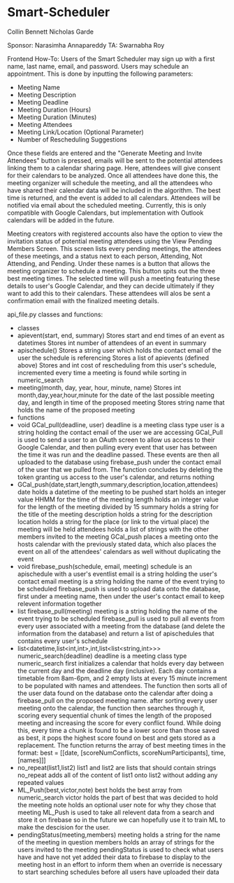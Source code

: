 # Smart-Scheduler

Collin Bennett
Nicholas Garde

Sponsor: Narasimha Annapareddy
TA: Swarnabha Roy

Frontend How-To:
Users of the Smart Scheduler may sign up with a first name, last name, email, and password. 
Users may schedule an appointment. This is done by inputting the following parameters:

- Meeting Name
- Meeting Description
- Meeting Deadline
- Meeting Duration (Hours)
- Meeting Duration (Minutes)
- Meeting Attendees 
- Meeting Link/Location (Optional Parameter)
- Number of Rescheduling Suggestions

Once these fields are entered and the "Generate Meeting and Invite Attendees" button is pressed,
emails will be sent to the potential attendees linking them to a calendar sharing page.
Here, attendees will give consent for their calendars to be analyzed. Once all attendees have done this,
the meeting organizer will schedule the meeting, and all the attendees who have shared their calendar data
will be included in the algorithm. The best time is returned, and the event is added to all calendars. 
Attendees will be notified via email about the scheduled meeting. Currently, this is only compatible with 
Google Calendars, but implementation with Outlook calendars will be added in the future. 

Meeting creators with registered accounts also have the option to view the invitation status of potential meeting attendees using the View Pending Members Screen. This screen lists every pending meetings, the attendees of these meetings, and a status next to each person, Attending, Not Attending, and Pending. Under these names is a button that allows the meeting organizer to schedule a meeting. This button spits out the three best meeting times. The selected time will push a meeting featuring these details to user's Google Calendar, and they can decide ultimately if they want to add this to their calendars. These attendees will alos be sent a confirmation email with the finalized meeting details. 

api_file.py classes and functions:
- classes
- apievent(start, end, summary)
    Stores start and end times of an event as datetimes
    Stores int number of attendees of an event in summary
- apischedule()
    Stores a string user which holds the contact email of the user the schedule is referencing
    Stores a list of apievents (defined above)
    Stores and int cost of rescheduling from this user's schedule, incremented every time a meeting is found while sorting in numeric_search
- meeting(month, day, year, hour, minute, name)
    Stores int month,day,year,hour,minute for the date of the last possible meeting day, and length in time of the proposed meeting
    Stores string name that holds the name of the proposed meeting
- functions
- void GCal_pull(deadline, user)
    deadline is a meeting class type
    user is a string holding the contact email of the user we are accessing
    GCal_Pull is used to send a user to an OAuth screen to allow us access to their Google Calendar, and then pulling every event that user has between the time it was run and the deadline passed. These events are then all uploaded to the database using firebase_push under the contact email of the user that we pulled from. The function concludes by deleting the token granting us access to the user's calendar, and returns nothing
- GCal_push(date,start,length,summary,description,location,attendees)
    date holds a datetime of the meeting to be pushed
    start holds an integer value HHMM for the time of the meeting
    length holds an integer value for the length of the meeting divided by 15
    summary holds a string for the title of the meeting
    description holds a string for the description
    location holds a string for the place (or link to the virtual place) the meeting will be held
    attendees holds a list of strings with the other members invited to the meeting
    GCal_push places a meeting onto the hosts calendar with the previously stated data, which also places the event on all of the attendees' calendars as well without duplicating the event
- void firebase_push(schedule, email, meeting)
    schedule is an apischedule with a user's eventlist
    email is a string holding the user's contact email
    meeting is a string holding the name of the event trying to be scheduled
    firebase_push is used to upload data onto the database, first under a meeting name, then under the user's contact email to keep relevent information together
- list<apischedule> firebase_pull(meeting)
    meeting is a string holding the name of the event trying to be scheduled
    firebase_pull is used to pull all events from every user associated with a meeting from the database (and delete the information from the database) and return a list of apischedules that contains every user's schedule
- list<datetime,list<int,int>,int,list<list<string,int>>> numeric_search(deadline)
    deadline is a meeting class type
    numeric_search first initializes a calendar that holds every day between the current day and the deadline day (inclusive). Each day contains a timetable from 8am-6pm, and 2 empty lists at every 15 minute increment to be populated with names and attendees. The function then sorts all of the user data found on the database onto the calendar after doing a firebase_pull on the proposed meeting name. after sorting every user meeting onto the calendar, the function then searches through it, scoring every sequential chunk of times the length of the proposed meeting and increasing the score for every conflict found. While doing this, every time a chunk is found to be a lower score than those saved as best, it pops the highest score found on best and gets stored as a replacement. The function returns the array of best meeting times in the format: best = [[date, [scoreNumConflicts, scoreNumParticipants], time, [names]]]
- no_repeat(list1,list2)
    list1 and list2 are lists that should contain strings
    no_repeat adds all of the content of list1 onto list2 without adding any repeated values
- ML_Push(best,victor,note)
    best holds the best array from numeric_search
    victor holds the part of best that was decided to hold the meeting
    note holds an optional user note for why they chose that meeting
    ML_Push is used to take all relevent data from a search and store it on firebase so in the future we can hopefully use it to train ML to make the descision for the user.
- pendingStatus(meeting,members)
    meeting holds a string for the name of the meeting in question
    members holds an array of strings for the users invited to the meeting
    pendingStatus is used to check what users have and have not yet added their data to firebase to display to the meeting host in an effort to inform them when an override is necessary to start searching schedules before all users have uploaded their data
